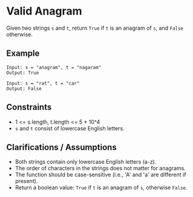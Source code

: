 # Valid Anagram

Given two strings `s` and `t`, return `True` if `t` is an anagram of `s`, and `False` otherwise.

## Example

```
Input: s = "anagram", t = "nagaram"
Output: True

Input: s = "rat", t = "car"
Output: False
```

## Constraints
- 1 <= s.length, t.length <= 5 * 10^4
- `s` and `t` consist of lowercase English letters.

## Clarifications / Assumptions
- Both strings contain only lowercase English letters (a-z).
- The order of characters in the strings does not matter for anagrams.
- The function should be case-sensitive (i.e., 'A' and 'a' are different if present).
- Return a boolean value: `True` if `t` is an anagram of `s`, otherwise `False`. 